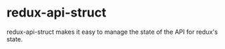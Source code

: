 # redux-api-struct
redux-api-struct makes it easy to manage the state of the API for redux's state.
